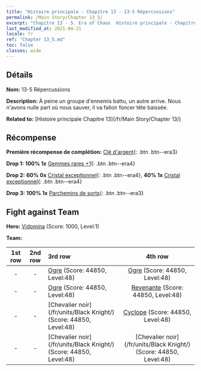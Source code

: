 ```yaml
---
title: "Histoire principale - Chapitre 13 - 13-5 Répercussions"
permalink: /Main Story/Chapter 13_5/
excerpt: "Chapitre 13 - 5. Era of Chaos  Histoire principale - Chapitre 13_5. 13-5 Répercussions"
last_modified_at: 2021-04-21
locale: fr
ref: "Chapter 13_5.md"
toc: false
classes: wide
---
```


## Détails

 **Nom:** 13-5 Répercussions

 **Description:** À peine un groupe d'ennemis battu, un autre arrive. Nous n'avons nulle part où nous sauver, il va falloir foncer tête baissée.

 **Related to:** [Histoire principale Chapitre 13](/fr/Main Story/Chapter 13/)

## Récompense

 **Première récompense de complétion:** [Clé d'argent](/fr/Items/con_693/){: .btn .btn--era3}

 **Drop 1:** **100% 1x** [Gemmes rares +1](/fr/Items/mat_44/){: .btn .btn--era4}

 **Drop 2:** **60% 0x** [Cristal exceptionnel](/fr/Items/mat_38/){: .btn .btn--era4}, **40% 1x** [Cristal exceptionnel](/fr/Items/mat_38/){: .btn .btn--era4}

 **Drop 3:** **100% 1x** [Parchemins de sorts](/fr/Items/con_694/){: .btn .btn--era3}


## Fight against Team
 **Hero:** [Vidomina](/fr/heroes/Vidomina/) (Score: 1000, Level:1)

 **Team:**


  | 1st row | 2nd row | 3rd row | 4th row |
  |:----:|:----:|:----|:----:|
  | - | - | [Ogre](/fr/units/Ogre/) (Score: 44850, Level:48)  | [Ogre](/fr/units/Ogre/) (Score: 44850, Level:48)  |
  | - | - | [Ogre](/fr/units/Ogre/) (Score: 44850, Level:48)  | [Revenante](/fr/units/Wight/) (Score: 44850, Level:48)  |
  | - | - | [Chevalier noir](/fr/units/Black Knight/) (Score: 44850, Level:48)  | [Cyclope](/fr/units/Cyclops/) (Score: 44850, Level:48)  |
  | - | - | [Chevalier noir](/fr/units/Black Knight/) (Score: 44850, Level:48)  | [Chevalier noir](/fr/units/Black Knight/) (Score: 44850, Level:48)  |


